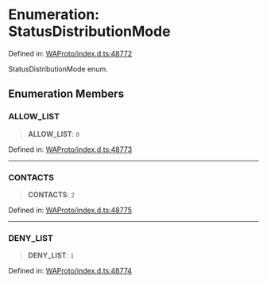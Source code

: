 # Enumeration: StatusDistributionMode

Defined in: [WAProto/index.d.ts:48772](https://github.com/Fokusdotid/bail/blob/0fe6346a5ff68a74eb71890335c982b44e2da604/WAProto/index.d.ts#L48772)

StatusDistributionMode enum.

## Enumeration Members

### ALLOW\_LIST

> **ALLOW\_LIST**: `0`

Defined in: [WAProto/index.d.ts:48773](https://github.com/Fokusdotid/bail/blob/0fe6346a5ff68a74eb71890335c982b44e2da604/WAProto/index.d.ts#L48773)

***

### CONTACTS

> **CONTACTS**: `2`

Defined in: [WAProto/index.d.ts:48775](https://github.com/Fokusdotid/bail/blob/0fe6346a5ff68a74eb71890335c982b44e2da604/WAProto/index.d.ts#L48775)

***

### DENY\_LIST

> **DENY\_LIST**: `1`

Defined in: [WAProto/index.d.ts:48774](https://github.com/Fokusdotid/bail/blob/0fe6346a5ff68a74eb71890335c982b44e2da604/WAProto/index.d.ts#L48774)
